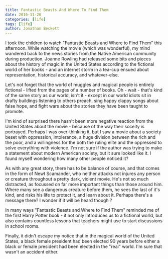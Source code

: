```yaml
---
title: Fantastic Beasts And Where To Find Them
date: 2016-11-26
categories: [life]
tags: [life]
author: Jonathan Beckett
---
```


I took the children to watch "Fantastic Beasts and Where to Find Them" this afternoon. While watching the movie (which was wonderful), my mind wandered back to the news stories from the Native American community during production. Joanne Rowling had released some bits and pieces about the history of magic in the United States according to the fictional world of her books - and an internet storm in a tea-cup ensued about representation, historical accuracy, and whatever-else.

Let's not forget that the world of muggles and magical people is entirely fictional - lifted from the pages of a number of books. Oh - wait - that's kind of the same story as our world, isn't it - except in our world idiots sit in drafty buildings listening to others preach, sing happy clappy songs about false hope, and fight wars about the stories they have been taught to promote.

I'm kind of surprised there hasn't been more negative reaction from the United States about the movie - because of the way their soceity is portrayed. Perhaps I was over-thinking it, but I saw a movie about a society beset with oppression, intolerance, a huge division between the rich and the poor, and a willingness for the both the ruling elite and the oppressed to solve everything with violence. I'm not sure if the author was trying to make a statement about modern American society, but it sure looked like it. I found myself wondering how many other people noticed it?

As with any great story, there has to be balance of course, and that comes in the form of Newt Scamander, who neither attacks not injures any person or creature throughout a pretty dark, violent movie. He's not so much distracted, as focussed on far more important things than those around him. Where many see a dangerous creature before them, he sees the last of it's kind, and risks his life to protect it, and learn about it. Perhaps there's a message there? I wonder if it will be heard though ?

In many ways "Fantastic Beasts and Where to Find Them" reminded me of the first Harry Potter book - it not only introduces us to a fictional world, but also contains countless lessons that teachers might use to start discussions in school rooms.

Finally, it didn't escape my notice that in the magical world of the United States, a black female president had been elected 90 years before either a black or female president had been elected in the "real" world. I'm sure that wasn't an accident either.